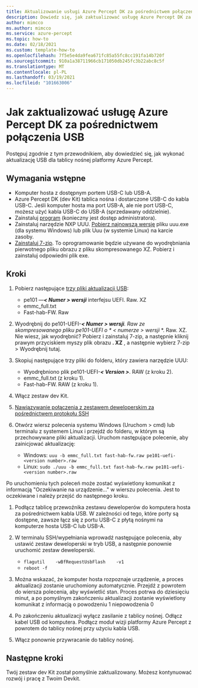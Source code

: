 ```yaml
---
title: Aktualizowanie usługi Azure Percept DK za pośrednictwem połączenia USB
description: Dowiedz się, jak zaktualizować usługę Azure Percept DK za pośrednictwem połączenia USB
author: mimcco
ms.author: mimcco
ms.service: azure-percept
ms.topic: how-to
ms.date: 02/18/2021
ms.custom: template-how-to
ms.openlocfilehash: 7f5e5e4da9fea671fc85a55fc8cc191fa14b720f
ms.sourcegitcommit: 910a1a38711966cb171050db245fc3b22abc8c5f
ms.translationtype: MT
ms.contentlocale: pl-PL
ms.lasthandoff: 03/19/2021
ms.locfileid: "101663006"
---
```

# <a name="how-to-update-azure-percept-dk-over-a-usb-connection"></a>Jak zaktualizować usługę Azure Percept DK za pośrednictwem połączenia USB

Postępuj zgodnie z tym przewodnikiem, aby dowiedzieć się, jak wykonać aktualizację USB dla tablicy nośnej platformy Azure Percept.

## <a name="prerequisites"></a>Wymagania wstępne
- Komputer hosta z dostępnym portem USB-C lub USB-A.
- Azure Percept DK (dev Kit) tablica nośna i dostarczone USB-C do kabla USB-C. Jeśli komputer hosta ma port USB-A, ale nie port USB-C, możesz użyć kabla USB-C do USB-A (sprzedawany oddzielnie).
- Zainstaluj [program](https://www.chiark.greenend.org.uk/~sgtatham/putty/latest.html) (konieczny jest dostęp administratora).
- Zainstaluj narzędzie NXP UUU. [Pobierz najnowszą wersję](https://github.com/NXPmicro/mfgtools/releases) pliku uuu.exe (dla systemu Windows) lub plik Uuu (w systemie Linux) na karcie zasoby.
- [Zainstaluj 7-zip](https://www.7-zip.org/). To oprogramowanie będzie używane do wyodrębniania pierwotnego pliku obrazu z pliku skompresowanego XZ. Pobierz i zainstaluj odpowiedni plik exe.

## <a name="steps"></a>Kroki
1.  Pobierz następujące [trzy pliki aktualizacji USB](https://go.microsoft.com/fwlink/?linkid=2155734):
    - pe101 —***&lt; Numer &gt; wersji*** interfejsu UEFI. Raw. XZ
    - emmc_full.txt
    - Fast-hab-FW. Raw
 
1. Wyodrębnij do pe101-UEFI-***&lt; Numer &gt; wersji**_. Raw ze skompresowanego pliku pe101-UEFI o_ * _&lt; numerze &gt; wersji_* *. Raw. XZ. Nie wiesz, jak wyodrębnić? Pobierz i zainstaluj 7-zip, a następnie kliknij prawym przyciskiem myszy plik obrazu **. XZ** , a następnie wybierz 7-zip &gt; Wyodrębnij tutaj.

1. Skopiuj następujące trzy pliki do folderu, który zawiera narzędzie UUU:
    - Wyodrębniono plik pe101-UEFI-***&lt; Version &gt;***. RAW (z kroku 2).
    - emmc_full.txt (z kroku 1).
    - Fast-hab-FW. RAW (z kroku 1).
 
1. Włącz zestaw dev Kit.
1. [Nawiązywanie połączenia z zestawem deweloperskim za pośrednictwem protokołu SSH](./how-to-ssh-into-percept-dk.md)
1. Otwórz wiersz polecenia systemu Windows (Uruchom &gt; cmd) lub terminalu z systemem Linux i przejdź do folderu, w którym są przechowywane pliki aktualizacji. Uruchom następujące polecenie, aby zainicjować aktualizację:
    - Windows: ```uuu -b emmc_full.txt fast-hab-fw.raw pe101-uefi-<version number>.raw```
    - Linux: ```sudo ./uuu -b emmc_full.txt fast-hab-fw.raw pe101-uefi-<version number>.raw```
    
Po uruchomieniu tych poleceń może zostać wyświetlony komunikat z informacją "Oczekiwanie na urządzenie..." w wierszu polecenia. Jest to oczekiwane i należy przejść do następnego kroku.
    
1. Podłącz tablicę przewoźnika zestawu deweloperów do komputera hosta za pośrednictwem kabla USB. W zależności od tego, które porty są dostępne, zawsze łącz się z portu USB-C z płytą nośnymi na komputerze hosta USB-C lub USB-A. 
 
1. W terminalu SSH/wypełniania wprowadź następujące polecenia, aby ustawić zestaw deweloperski w tryb USB, a następnie ponownie uruchomić zestaw deweloperski.
    - ```flagutil    -wBfRequestUsbFlash    -v1```
    - ```reboot -f```
 
1. Można wskazać, że komputer hosta rozpoznaje urządzenie, a proces aktualizacji zostanie uruchomiony automatycznie. Przejdź z powrotem do wiersza polecenia, aby wyświetlić stan. Proces potrwa do dziesięciu minut, a po pomyślnym zakończeniu aktualizacji zostanie wyświetlony komunikat z informacją o powodzeniu 1 niepowodzenia 0
 
1. Po zakończeniu aktualizacji wyłącz zasilanie z tablicy nośnej. Odłącz kabel USB od komputera.  Podłącz moduł wizji platformy Azure Percept z powrotem do tablicy nośnej przy użyciu kabla USB.

1. Włącz ponownie przywracanie do tablicy nośnej.

## <a name="next-steps"></a>Następne kroki

Twój zestaw dev Kit został pomyślnie zaktualizowany. Możesz kontynuować rozwój i pracę z Twoim Devkit.